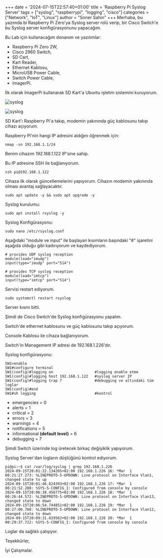+++
date = '2024-07-15T22:57:40+01:00'
title = 'Raspberry Pi Syslog Server'
tags = ["syslog", "raspberrypi", "logging", "cisco"]
categories = ["Network", "IoT", "Linux"]
author = "Soner Sahin"
+++
Merhaba, bu yazımda bi Raspberry Pi Zero'ya Syslog server rolü verip, bir Cisco Switch'e bu Syslog server konfigürasyonunu yapacağım.

Bu Lab için kullanacağım donanım ve yazılımlar:
- Raspberry Pi Zero 2W,
- Cisco 2960 Switch,
- SD Cart,
- Kart Reader,
- Ethernet Kablosu,
- MicroUSB Power Cable,
- Switch Power Cable,
- ImagerPi.

İlk olarak ImagerPi kullanarak SD Kart'a Ubuntu işletim sistemini kuruyorum.

![syslog](/images/RaspberryPiSyslogServer/1.png)

![syslog](/images/RaspberryPiSyslogServer/2.png)

SD Kart'ı Raspberry Pi'a takıp, modemin yakınında güç kablosunu takıp cihazı açıyorum.

Raspberry Pi'nin hangi IP adresini aldığını öğrenmek için:
```
nmap -sn 192.168.1.1/24
```

Benim cihazım 192.168.1.122 IP'sine sahip.

Bu IP adresine SSH ile bağlanıyorum.
```
ssh pi@192.168.1.122
```

Cihaza ilk olarak güncellemelerini yapıyorum. Cihazın modemin yakınında olması avantaj sağlayacaktır.
```
sudo apt update -y && sudo apt upgrade -y
```

Syslog kurulumu:
```
sudo apt install rsyslog -y
```

Syslog Konfigürasyonu:
```
sudo nano /etc/rsyslog.conf
```

Aşağıdaki "module ve input" ile başlayan kısımların başındaki "#" işaretini aşağıda olduğu gibi kadırıyorum ve kaydediyorum.

```
# provides UDP syslog reception
module(load="imudp")
input(type="imudp" port="514")

# provides TCP syslog reception
module(load="imtcp")
input(type="imtcp" port="514")
```

Servisi restart ediyorum.
```
sudo systemctl restart rsyslog
```

Server kısmı bitti. 

Şimdi de Cisco Switch'de Syslog konfigürasyonu yapalım.

Switch'de ethernet kablosunu ve güç kablosunu takıp açıyorum.

Console Kablosu ile cihaza bağlanıyorum.

Switch'in Management IP adresi de 192.168.1.226'dır.

Syslog konfigürasyonu:
```
SW1>enable
SW1#configure terminal
SW1(config)#logging on                   #logging enable etme
SW1(config)#logging host 192.168.1.122   #syslog server IP
SW1(config)#logging trap 7               #debugging ve altındaki tüm loglar
SW1(config)#end
SW1#sh logging                           #kontrol
```

- emergencies = 0
- alerts = 1
- critical = 2
- errors = 3
- warnings = 4
- notifications = 5
- informational **(default level)** = 6
- debugging = 7

Şimdi Switch üzerinde log üretecek birkaç değişiklik yapıyorum.

Syslog Server'dan logların düştüğünü kontrol ediyorum.

```
pi@pi:~$ cat /var/log/syslog | grep 192.168.1.226
2024-09-15T20:01:22.134205+02:00 192.168.1.226 16: *Mar  1 00:21:27.273: %LINEPROTO-5-UPDOWN: Line protocol on Interface Vlan1, changed state to up
2024-09-15T20:01:46.624393+02:00 192.168.1.226 17: *Mar  1 00:21:52.288: %SYS-5-CONFIG_I: Configured from console by console
2024-09-15T20:06:38.458775+02:00 192.168.1.226 18: *Mar  1 00:26:44.572: %LINEPROTO-5-UPDOWN: Line protocol on Interface Vlan13, changed state to down
2024-09-15T20:06:54.744851+02:00 192.168.1.226 19: *Mar  1 00:27:00.788: %LINEPROTO-5-UPDOWN: Line protocol on Interface Vlan12, changed state to down
2024-09-15T20:09:31.819562+02:00 192.168.1.226 20: *Mar  1 00:29:37.722: %SYS-5-CONFIG_I: Configured from console by console
```

Loglar da sağlıklı çalışıyor.

Teşekkürler,

İyi Çalışmalar.
